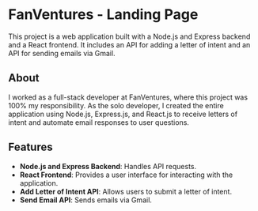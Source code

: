 # FanVentures - Landing Page

This project is a web application built with a Node.js and Express backend and a React frontend. It includes an API for adding a letter of intent and an API for sending emails via Gmail.

## About

I worked as a full-stack developer at FanVentures, where this project was 100% my responsibility. As the solo developer, I created the entire application using Node.js, Express.js, and React.js to receive letters of intent and automate email responses to user questions.

## Features

- **Node.js and Express Backend**: Handles API requests.
- **React Frontend**: Provides a user interface for interacting with the application.
- **Add Letter of Intent API**: Allows users to submit a letter of intent.
- **Send Email API**: Sends emails via Gmail.
